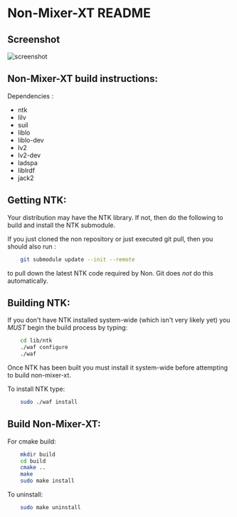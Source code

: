 Non-Mixer-XT README
===================

Screenshot
----------

![screenshot](https://raw.github.com/Stazed/non/xt/mixer/doc/non-mixer-xt-1.0.0.png "Non-Mixer-XT Release 1.0.0")

Non-Mixer-XT build instructions:
--------------------------------

Dependencies :

* ntk
* lilv
* suil
* liblo
* liblo-dev
* lv2
* lv2-dev
* ladspa
* liblrdf
* jack2

Getting NTK:
------------

Your distribution may have the NTK library. If not, then do the following to build and install the NTK submodule.

If you just cloned the non repository or just executed git pull, then you should also run :

```bash
    git submodule update --init --remote
```

to pull down the latest NTK code required by Non. Git does *not* do this automatically.

Building NTK:
-------------

If you don't have NTK installed system-wide (which isn't very likely yet) you *MUST* begin the build process by typing:

```bash
    cd lib/ntk
    ./waf configure
    ./waf
```

Once NTK has been built you must install it system-wide before attempting to build non-mixer-xt.

To install NTK type:

```bash
    sudo ./waf install
```

Build Non-Mixer-XT:
-------------------

For cmake build:

```bash
    mkdir build
    cd build
    cmake ..
    make
    sudo make install
```

To uninstall:

```bash
    sudo make uninstall
```


